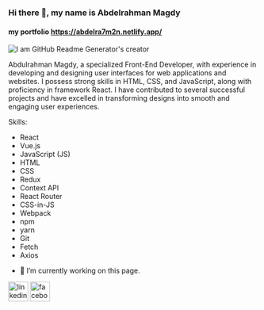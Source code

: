 ### Hi there 👋, my name is Abdelrahman Magdy
#### my portfolio https://abdelra7m2n.netlify.app/
![I am GitHub Readme Generator's creator](https://pbs.twimg.com/media/GOA2CiJWgAAB66b?format=jpg&name=small)

Abdulrahman Magdy, a specialized Front-End Developer, with experience in developing and designing user interfaces for web applications and websites. I possess strong skills in HTML, CSS, and JavaScript, along with proficiency in framework React. I have contributed to several successful projects and have excelled in transforming designs into smooth and engaging user experiences.

Skills: 
* React
* Vue.js
* JavaScript (JS)
* HTML
* CSS
* Redux
* Context API
* React Router
* CSS-in-JS
* Webpack
* npm
* yarn
* Git
* Fetch
* Axios

- 🔭 I’m currently working on this page. 

[<img src='https://cdn.jsdelivr.net/npm/simple-icons@3.0.1/icons/linkedin.svg' alt='linkedin' height='40'>](https://www.linkedin.com/in/abdelrahman-magdy-4944a3242//)  [<img src='https://cdn.jsdelivr.net/npm/simple-icons@3.0.1/icons/facebook.svg' alt='facebook' height='40'>](https://www.facebook.com/profile.php?id=61554441730373)  














<!--
**ABDELRAHMAN097/ABDELRAHMAN097** is a ✨ _special_ ✨ repository because its `README.md` (this file) appears on your GitHub profile.

Here are some ideas to get you started:

- 🔭 I’m currently working on ...
- 🌱 I’m currently learning ...
- 👯 I’m looking to collaborate on ...
- 🤔 I’m looking for help with ...
- 💬 Ask me about ...
- 📫 How to reach me: ...
- 😄 Pronouns: ...
- ⚡ Fun fact: ...
-->
